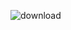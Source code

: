 
![download](https://user-images.githubusercontent.com/60153195/203767297-97445050-65a6-48f3-a519-a83203b13fe0.png)



